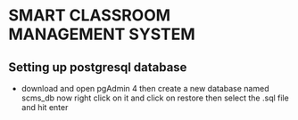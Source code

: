 # SMART CLASSROOM MANAGEMENT SYSTEM

## Setting up postgresql database
- download and open pgAdmin 4 then create a new database named scms_db now right click on it and click on restore then select the .sql file and hit enter 
